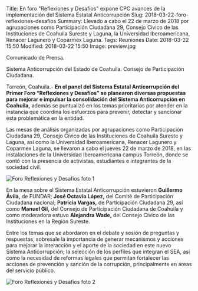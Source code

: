Title: En foro "Reflexiones y Desafíos" expone CPC avances de la implementación del Sistema Estatal Anticorrupción
Slug: 2018-03-22-foro-reflexiones-desafios
Summary: Llevado a cabo el 22 de marzo de 2018 por agrupaciones como Participación Ciudadana 29, Consejo Cívico de las Instituciones de Coahuila Sureste y Laguna, la Universidad Iberoamericana, Renacer Lagunero y Coparmex Laguna.
Tags: Reuniones
Date: 2018-03-22 15:50
Modified: 2018-03-22 15:50
Image: preview.jpg


Comunicado de Prensa.

Sistema Anticorrupción del Estado de Coahuila. Consejo de Participación Ciudadana.

Torreón, Coahuila.- **En el panel del Sistema Estatal Anticorrupción
del Primer Foro “Reflexiones y Desafíos” se planearon diversas
propuestas para mejorar e impulsar la consolidación del Sistema
Anticorrupción en Coahuila,** además se puntualizó en los temas
prioritarios por atender en la instancia que coordina los esfuerzos
para prevenir, detectar y sancionar esta problemática en la entidad.

Las mesas de análisis organizadas por agrupaciones como Participación
Ciudadana 29, Consejo Cívico de las Instituciones de Coahuila Sureste y
Laguna, así como la Universidad Iberoamericana, Renacer Lagunero y
Coparmex Laguna, se llevaron a cabo el jueves 22 de marzo de 2018, en
las instalaciones de la Universidad Iberoamericana campus Torreón,
donde se contó con la presencia de activistas, estudiantes e
integrantes de la sociedad civil.

<img class="img-fluid" src="foto-01.jpg" alt="Foro Reflexiones y Desafios foto 1">

En la mesa sobre el Sistema Estatal Anticorrupción estuvieron
**Guillermo Ávila,** de FUNDAR; **José Octavio López,** del Comité de
Participación Ciudadana nacional; **Patricia Vargas,** de Participación
Ciudadana 29, así como **Manuel Gil,** del Consejo de Participación
Ciudadana de Coahuila y como moderadora estuvo **Alejandra Wade,** del
Consejo Cívico de las Instituciones en la Región Sureste.

Entre los temas que se abordaron en el debate y sesión de preguntas y
respuestas, sobresale la importancia de generar mecanismos y acciones
para mejorar la interacción y el aporte de la sociedad en este nuevo
Sistema Anticorrupción; la selección de los perfiles que integran el
SEA, así como la necesidad de reformas legales que permitan fortalecer
las acciones de prevención y sanción de la corrupción, principalmente
en áreas del servicio público.

<img class="img-fluid" src="foto-02.jpg" alt="Foro Reflexiones y Desafios foto 2">
